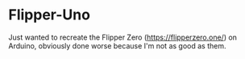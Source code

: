# Flipper-Uno
Just wanted to recreate the Flipper Zero (https://flipperzero.one/) on Arduino, obviously done worse because I'm not as good as them.
